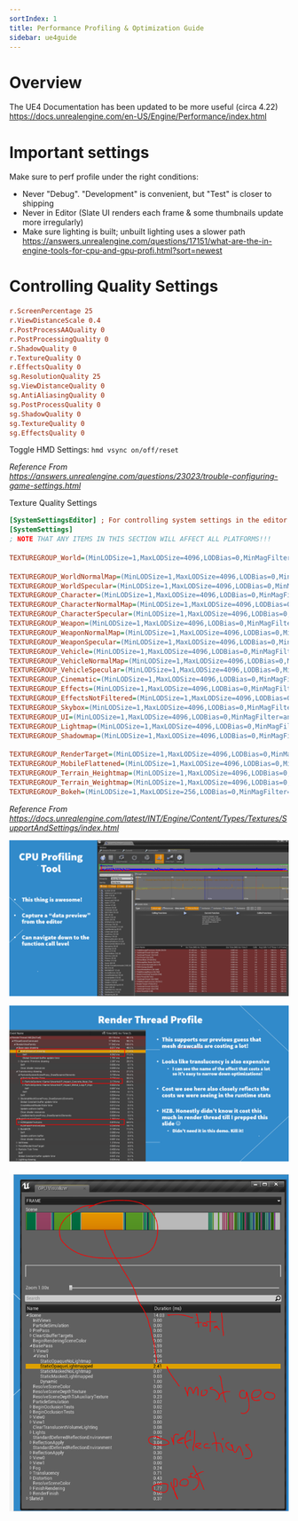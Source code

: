 ```yaml
---
sortIndex: 1
title: Performance Profiling & Optimization Guide
sidebar: ue4guide
---
```


# Overview

The UE4 Documentation has been updated to be more useful (circa 4.22) \
<https://docs.unrealengine.com/en-US/Engine/Performance/index.html>

# Important settings

Make sure to perf profile under the right conditions:

- Never "Debug". "Development" is convenient, but "Test" is closer to shipping
- Never in Editor (Slate UI renders each frame & some thumbnails update more irregularly)
- Make sure lighting is built; unbuilt lighting uses a slower path \
  <https://answers.unrealengine.com/questions/17151/what-are-the-in-engine-tools-for-cpu-and-gpu-profi.html?sort=newest>

# Controlling Quality Settings

```ini
r.ScreenPercentage 25
r.ViewDistanceScale 0.4
r.PostProcessAAQuality 0
r.PostProcessingQuality 0
r.ShadowQuality 0
r.TextureQuality 0
r.EffectsQuality 0
sg.ResolutionQuality 25
sg.ViewDistanceQuality 0
sg.AntiAliasingQuality 0
sg.PostProcessQuality 0
sg.ShadowQuality 0
sg.TextureQuality 0
sg.EffectsQuality 0
```

Toggle HMD Settings: `hmd vsync on/off/reset`

*Reference From <https://answers.unrealengine.com/questions/23023/trouble-configuring-game-settings.html>*

Texture Quality Settings

```ini
[SystemSettingsEditor] ; For controlling system settings in the editor
[SystemSettings]
; NOTE THAT ANY ITEMS IN THIS SECTION WILL AFFECT ALL PLATFORMS!!!

TEXTUREGROUP_World=(MinLODSize=1,MaxLODSize=4096,LODBias=0,MinMagFilter=aniso,MipFilter=point)

TEXTUREGROUP_WorldNormalMap=(MinLODSize=1,MaxLODSize=4096,LODBias=0,MinMagFilter=aniso,MipFilter=point)
TEXTUREGROUP_WorldSpecular=(MinLODSize=1,MaxLODSize=4096,LODBias=0,MinMagFilter=aniso,MipFilter=point)
TEXTUREGROUP_Character=(MinLODSize=1,MaxLODSize=4096,LODBias=0,MinMagFilter=aniso,MipFilter=point)
TEXTUREGROUP_CharacterNormalMap=(MinLODSize=1,MaxLODSize=4096,LODBias=0,MinMagFilter=aniso,MipFilter=point)
TEXTUREGROUP_CharacterSpecular=(MinLODSize=1,MaxLODSize=4096,LODBias=0,MinMagFilter=aniso,MipFilter=point)
TEXTUREGROUP_Weapon=(MinLODSize=1,MaxLODSize=4096,LODBias=0,MinMagFilter=aniso,MipFilter=point)
TEXTUREGROUP_WeaponNormalMap=(MinLODSize=1,MaxLODSize=4096,LODBias=0,MinMagFilter=aniso,MipFilter=point)
TEXTUREGROUP_WeaponSpecular=(MinLODSize=1,MaxLODSize=4096,LODBias=0,MinMagFilter=aniso,MipFilter=point)
TEXTUREGROUP_Vehicle=(MinLODSize=1,MaxLODSize=4096,LODBias=0,MinMagFilter=aniso,MipFilter=point)
TEXTUREGROUP_VehicleNormalMap=(MinLODSize=1,MaxLODSize=4096,LODBias=0,MinMagFilter=aniso,MipFilter=point)
TEXTUREGROUP_VehicleSpecular=(MinLODSize=1,MaxLODSize=4096,LODBias=0,MinMagFilter=aniso,MipFilter=point)
TEXTUREGROUP_Cinematic=(MinLODSize=1,MaxLODSize=4096,LODBias=0,MinMagFilter=aniso,MipFilter=point)
TEXTUREGROUP_Effects=(MinLODSize=1,MaxLODSize=4096,LODBias=0,MinMagFilter=linear,MipFilter=point)
TEXTUREGROUP_EffectsNotFiltered=(MinLODSize=1,MaxLODSize=4096,LODBias=0,MinMagFilter=aniso,MipFilter=point)
TEXTUREGROUP_Skybox=(MinLODSize=1,MaxLODSize=4096,LODBias=0,MinMagFilter=aniso,MipFilter=point)
TEXTUREGROUP_UI=(MinLODSize=1,MaxLODSize=4096,LODBias=0,MinMagFilter=aniso,MipFilter=point)
TEXTUREGROUP_Lightmap=(MinLODSize=1,MaxLODSize=4096,LODBias=0,MinMagFilter=aniso,MipFilter=point)
TEXTUREGROUP_Shadowmap=(MinLODSize=1,MaxLODSize=4096,LODBias=0,MinMagFilter=aniso,MipFilter=point,NumStreamedMips=3)

TEXTUREGROUP_RenderTarget=(MinLODSize=1,MaxLODSize=4096,LODBias=0,MinMagFilter=aniso,MipFilter=point)
TEXTUREGROUP_MobileFlattened=(MinLODSize=1,MaxLODSize=4096,LODBias=0,MinMagFilter=aniso,MipFilter=point)
TEXTUREGROUP_Terrain_Heightmap=(MinLODSize=1,MaxLODSize=4096,LODBias=0,MinMagFilter=aniso,MipFilter=point)
TEXTUREGROUP_Terrain_Weightmap=(MinLODSize=1,MaxLODSize=4096,LODBias=0,MinMagFilter=aniso,MipFilter=point)
TEXTUREGROUP_Bokeh=(MinLODSize=1,MaxLODSize=256,LODBias=0,MinMagFilter=linear,MipFilter=linear)
```

*Reference From <https://docs.unrealengine.com/latest/INT/Engine/Content/Types/Textures/SupportAndSettings/index.html>*

![PerformanceProfiling_CPUProfiling](../assets/PerformanceProfiling_CPUProfiling.png)

![PerformanceProfiling_RenderThread](../assets/PerformanceProfiling_RenderThread.png)

![PerformanceProfiling_GPUVisualizer](../assets/PerformanceProfiling_GPUVisualizer.png)
